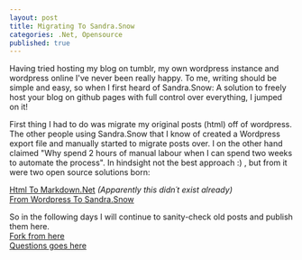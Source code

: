 ```yaml
---
layout: post
title: Migrating To Sandra.Snow
categories: .Net, Opensource
published: true
---
```

Having tried hosting my blog on tumblr, my own wordpress instance and wordpress online I've never been really happy. To me, writing should be simple and easy, so when I first heard of Sandra.Snow: A solution to freely host your blog on github pages with full control over everything, I jumped on it!

First thing I had to do was migrate my original posts (html) off of wordpress. The other people using Sandra.Snow that I know of created a Wordpress export file and manually started to migrate posts over. I on the other hand claimed "Why spend 2 hours of manual labour when I can spend two weeks to automate the process". In hindsight not the best approach :) , but from it were two open source solutions born:


[Html To Markdown.Net](https://www.nuget.org/packages/HtmlToMarkdown.Net/)  *(Apparently this didn´t exist already)*   
[From Wordpress To Sandra.Snow](https://github.com/Dashue/FromWordpressToSandraSnow)

So in the following days I will continue to sanity-check old posts and publish them here.  
[Fork from here](https://github.com/Sandra/Sandra.Snow)  
[Questions goes here](https://jabbr.net/#/rooms/SandraSnow)